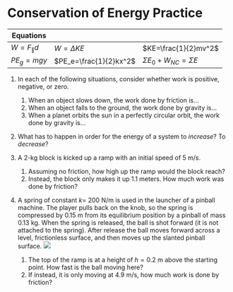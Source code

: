 Conservation of Energy Practice 
=========================

| Equations          |                        |                              |  
|--------------------|------------------------|------------------------------|  
| $W=F_{\parallel}d$ |     $W=\Delta KE$      |     $KE=\frac{1}{2}mv^2$     |  
|     $PE_g=mgy$     | $PE_e=\frac{1}{2}kx^2$ | $\Sigma E_0+W_{NC}=\Sigma E$ |
	
1. In each of the following situations, consider whether work is positive, negative, or zero.
	1. When an object slows down, the work done by friction is...
	2. When an object falls to the ground, the work done by gravity is...
	3. When a planet orbits the sun in a perfectly circular orbit, the work done by gravity is...
2. What has to happen in order for the energy of a system to *increase*?  To *decrease*?
3.  A 2-kg block is kicked up a ramp with an initial speed of 5 m/s.
	1. Assuming no friction, how high up the ramp would the block reach?
	2. Instead, the block only makes it up 1.1 meters.  How much work was done by friction?

4. A spring of constant $k=$ 200 N/m is used in the launcher of a pinball machine. The player pulls back on the knob, so the spring is compressed by 0.15 m from its equilibrium position by a pinball of mass 0.13 kg. When the spring is released, the ball is shot forward (it is not attached to the spring). After release the ball moves forward across a level, frictionless surface, and then moves up the slanted pinball surface.
![](pics/Picture1.png)
   1. The top of the ramp is at a height of $h=0.2$ m above the starting point.  How fast is the ball moving here?
   2.  If instead, it is only moving at 4.9 m/s, how much work is done by friction?


<!--stackedit_data:
eyJoaXN0b3J5IjpbMTUxNDQ4NTEwMywtNzcxMTI5NTk1LC0xOT
I3NDg2MzgzLC0zNTA2OTM0MzIsLTE5NDQyNDgxMjBdfQ==
-->